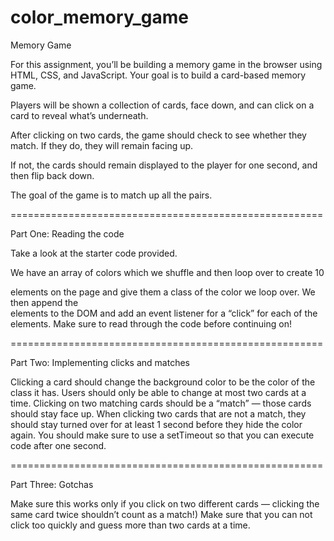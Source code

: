 # color_memory_game

Memory Game

For this assignment, you’ll be building a memory game in the browser using HTML, CSS, and JavaScript. Your goal is to build a card-based memory game.

Players will be shown a collection of cards, face down, and can click on a card to reveal what’s underneath.

After clicking on two cards, the game should check to see whether they match. If they do, they will remain facing up.

If not, the cards should remain displayed to the player for one second, and then flip back down.

The goal of the game is to match up all the pairs.

======================================================

Part One: Reading the code

Take a look at the starter code provided.

We have an array of colors which we shuffle and then loop over to create 10 <div> elements on the page and give them a class of the color we loop over.
We then append the <div> elements to the DOM and add an event listener for a “click” for each of the elements.
Make sure to read through the code before continuing on!

  
======================================================
  
Part Two: Implementing clicks and matches

Clicking a card should change the background color to be the color of the class it has.
Users should only be able to change at most two cards at a time.
Clicking on two matching cards should be a “match” — those cards should stay face up.
When clicking two cards that are not a match, they should stay turned over for at least 1 second before they hide the color again. You should make sure to use a setTimeout so that you can execute code after one second.
  
======================================================
  
Part Three: Gotchas

Make sure this works only if you click on two different cards — clicking the same card twice shouldn’t count as a match!)
Make sure that you can not click too quickly and guess more than two cards at a time.
